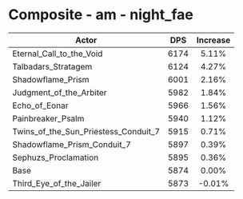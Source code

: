 # Composite - am - night_fae
| Actor | DPS | Increase |
|---|:---:|:---:|
|Eternal_Call_to_the_Void|6174|5.11%|
|Talbadars_Stratagem|6124|4.27%|
|Shadowflame_Prism|6001|2.16%|
|Judgment_of_the_Arbiter|5982|1.84%|
|Echo_of_Eonar|5966|1.56%|
|Painbreaker_Psalm|5940|1.12%|
|Twins_of_the_Sun_Priestess_Conduit_7|5915|0.71%|
|Shadowflame_Prism_Conduit_7|5897|0.39%|
|Sephuzs_Proclamation|5895|0.36%|
|Base|5874|0.00%|
|Third_Eye_of_the_Jailer|5873|-0.01%|
